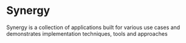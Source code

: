 # Synergy

Synergy is a collection of applications built for various use cases and demonstrates implementation techniques, tools and approaches

